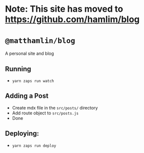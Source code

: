 # Note: This site has moved to https://github.com/hamlim/blog

# `@matthamlin/blog`

A personal site and blog

## Running

- `yarn zaps run watch`

## Adding a Post

- Create mdx file in the `src/posts/` directory
- Add route object to `src/posts.js`
- Done

## Deploying:

- `yarn zaps run deploy`
